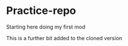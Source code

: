 # Practice-repo
Starting here
doing my first mod

This is a further bit added to the cloned version
